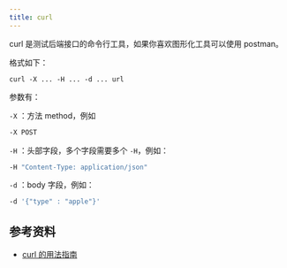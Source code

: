```yaml
---
title: curl
---
```


curl 是测试后端接口的命令行工具，如果你喜欢图形化工具可以使用 postman。

格式如下：

```bash'
curl -X ... -H ... -d ... url
```

参数有：

`-X` ：方法 method，例如

```bash
-X POST
```

`-H` ：头部字段，多个字段需要多个 `-H`，例如：

```bash
-H "Content-Type: application/json"
```

`-d` ：body 字段，例如：

```bash
-d '{"type" : "apple"}'
```

## 参考资料

- [curl 的用法指南](http://www.ruanyifeng.com/blog/2019/09/curl-reference.html)